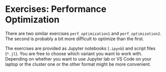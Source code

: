 # Exercises: Performance Optimization

There are two similar exercises `perf_optimization1` and `perf_optimization2`. The second is probably a bit more difficult to optimize than the first.

The exercises are provided as Jupyter notebooks (`.ipynb`) and script files (`*.jl`).
You are free to choose which variant you want to work with. Depending on whether you want to use Jupyter lab or VS Code on your laptop or the cluster one or the other format might be more convenient.
